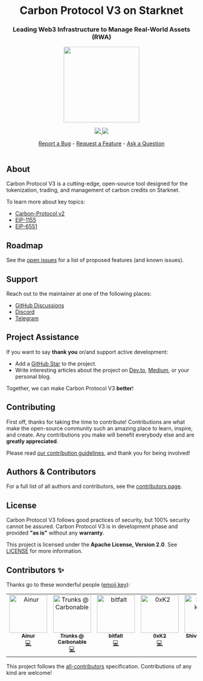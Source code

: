 <div align="center">
  <h1 align="center">Carbon Protocol V3 on Starknet</h1>
  <h3 align="center">Leading Web3 Infrastructure to Manage Real-World Assets (RWA)</h3>
  <img src="https://user-images.githubusercontent.com/25151724/214644164-61d5718b-fcf3-474e-9cdb-135836416e68.png" height="200">
  <br />
  <p align="center">
    <a href="https://discord.gg/twyWfTGd6m">
        <img src="https://img.shields.io/badge/Discord-6666FF?style=for-the-badge&logo=discord&logoColor=white">
    </a>
    <a href="https://twitter.com/intent/follow?screen_name=Carbonable_io">
        <img src="https://img.shields.io/badge/Twitter-1DA1F2?style=for-the-badge&logo=twitter&logoColor=white">
    </a>       
  </p>
  <a href="https://github.com/carbonable-labs/carbon-protocol-v3/issues/new?assignees=&labels=bug&template=01_BUG_REPORT.md&title=bug%3A+">Report a Bug</a>
  -
  <a href="https://github.com/carbonable-labs/carbon-protocol-v3/issues/new?assignees=&labels=enhancement&template=02_FEATURE_REQUEST.md&title=feat%3A+">Request a Feature</a>
  -
  <a href="https://github.com/carbonable-labs/carbon-protocol-v3/discussions">Ask a Question</a>
</div>

<div align="center">
<br />
</div>

## About

Carbon Protocol V3 is a cutting-edge, open-source tool designed for the tokenization, trading, and management of carbon credits on Starknet.

To learn more about key topics:
- [Carbon-Protocol v2](https://github.com/Carbonable/carbon-protocol)
- [EIP-1155](https://eips.ethereum.org/EIPS/eip-1155)
- [EIP-6551](https://eips.ethereum.org/EIPS/eip-6551)


## Roadmap

See the [open issues](https://github.com/carbonable-labs/carbon-protocol-v3/issues) for a list of proposed features (and known issues).

## Support

Reach out to the maintainer at one of the following places:
- [GitHub Discussions](https://github.com/carbonable-labs/carbon-protocol-v3/discussions)
- [Discord](https://discord.gg/twyWfTGd6m")
- [Telegram](https://t.me/carbonableOD)

## Project Assistance

If you want to say **thank you** or/and support active development:
- Add a [GitHub Star](https://github.com/carbonable-labs/carbon-protocol-v3) to the project.
- Write interesting articles about the project on [Dev.to](https://dev.to/), [Medium](https://medium.com/), or your personal blog.

Together, we can make Carbon Protocol V3 **better**!

## Contributing

First off, thanks for taking the time to contribute! Contributions are what make the open-source community such an amazing place to learn, inspire, and create. Any contributions you make will benefit everybody else and are **greatly appreciated**.

Please read [our contribution guidelines](CONTRIBUTING.md), and thank you for being involved!

## Authors & Contributors

For a full list of all authors and contributors, see the [contributors page](https://github.com/carbonable-labs/carbon-protocol-v3/contributors).


## License

Carbon Protocol V3 follows good practices of security, but 100% security cannot be assured. Carbon Protocol V3 is in development phase and provided **"as is"** without any **warranty**.

This project is licensed under the **Apache License, Version 2.0**. See [LICENSE](LICENSE) for more information.

## Contributors ✨

Thanks go to these wonderful people ([emoji key](https://allcontributors.org/docs/en/emoji-key)):
<!-- ALL-CONTRIBUTORS-LIST:START - Do not remove or modify this section -->
<!-- prettier-ignore-start -->
<!-- markdownlint-disable -->
<table>
  <tbody>
    <tr>
      <td align="center" valign="top" width="14.28%"><a href="https://github.com/julienbrs"><img src="https://avatars.githubusercontent.com/u/106234742?v=4?s=100" width="100px;" alt="Ainur"/><br /><sub><b>Ainur</b></sub></a><br /><a href="https://github.com/carbonable-labs/carbon-protocol-v3/commits?author=julienbrs" title="Code">💻</a></td>
      <td align="center" valign="top" width="14.28%"><a href="https://github.com/tekkac"><img src="https://avatars.githubusercontent.com/u/98529704?v=4?s=100" width="100px;" alt="Trunks @ Carbonable"/><br /><sub><b>Trunks @ Carbonable</b></sub></a><br /><a href="https://github.com/carbonable-labs/carbon-protocol-v3/commits?author=tekkac" title="Code">💻</a></td>
      <td align="center" valign="top" width="14.28%"><a href="https://github.com/bitfalt"><img src="https://avatars.githubusercontent.com/u/75431447?v=4?s=100" width="100px;" alt="bitfalt"/><br /><sub><b>bitfalt</b></sub></a><br /><a href="https://github.com/carbonable-labs/carbon-protocol-v3/commits?author=bitfalt" title="Code">💻</a></td>
      <td align="center" valign="top" width="14.28%"><a href="https://github.com/thomas192"><img src="https://avatars.githubusercontent.com/u/65908739?v=4?s=100" width="100px;" alt="0xK2"/><br /><sub><b>0xK2</b></sub></a><br /><a href="https://github.com/carbonable-labs/carbon-protocol-v3/commits?author=thomas192" title="Code">💻</a></td>
      <td align="center" valign="top" width="14.28%"><a href="https://shivam6862.github.io/"><img src="https://avatars.githubusercontent.com/u/115404926?v=4?s=100" width="100px;" alt="Shivam kumar"/><br /><sub><b>Shivam kumar</b></sub></a><br /><a href="https://github.com/carbonable-labs/carbon-protocol-v3/commits?author=shivam6862" title="Code">💻</a></td>
      <td align="center" valign="top" width="14.28%"><a href="https://github.com/adrianvrj"><img src="https://avatars.githubusercontent.com/u/111903096?v=4?s=100" width="100px;" alt="ADR!AN"/><br /><sub><b>ADR!AN</b></sub></a><br /><a href="https://github.com/carbonable-labs/carbon-protocol-v3/commits?author=adrianvrj" title="Code">💻</a></td>
      <td align="center" valign="top" width="14.28%"><a href="https://github.com/raizo07"><img src="https://avatars.githubusercontent.com/u/81079370?v=4?s=100" width="100px;" alt="Wolf"/><br /><sub><b>Wolf</b></sub></a><br /><a href="https://github.com/carbonable-labs/carbon-protocol-v3/issues?q=author%3Araizo07" title="Bug reports">🐛</a></td>
    </tr>
  </tbody>
</table>

<!-- markdownlint-restore -->
<!-- prettier-ignore-end -->

<!-- ALL-CONTRIBUTORS-LIST:END -->

<!-- ALL-CONTRIBUTORS-LIST:START - Do not remove or modify this section -->
<!-- prettier-ignore-start -->
<!-- markdownlint-disable -->


<!-- markdownlint-restore -->
<!-- prettier-ignore-end -->

<!-- ALL-CONTRIBUTORS-LIST:END -->

This project follows the [all-contributors](https://github.com/all-contributors/all-contributors) specification. Contributions of any kind are welcome!